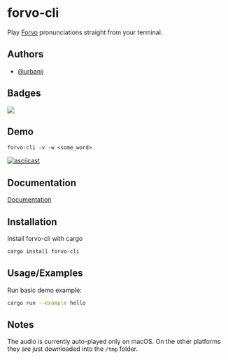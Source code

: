 # forvo-cli

Play [Forvo](https://forvo.com/) pronunciations straight from your terminal.




## Authors

- [@urbanij](https://www.github.com/urbanij)

  
## Badges

![](https://img.shields.io/crates/d/forvo-cli)
## Demo

`forvo-cli -v -w <some_word>`


[![asciicast](https://asciinema.org/a/q48AMFx9rr00kzQDBHxnDQtel.svg)](https://asciinema.org/a/q48AMFx9rr00kzQDBHxnDQtel)
## Documentation

[Documentation](https://docs.rs/forvo-cli/0.1.2/forvolib/)

  
## Installation 

Install forvo-cli with cargo

```bash 
cargo install forvo-cli
```
    
## Usage/Examples

Run basic demo example:

```bash
cargo run --example hello
```

## Notes

The audio is currently auto-played only on macOS. On the other platforms they are just downloaded into the `/tmp` folder.